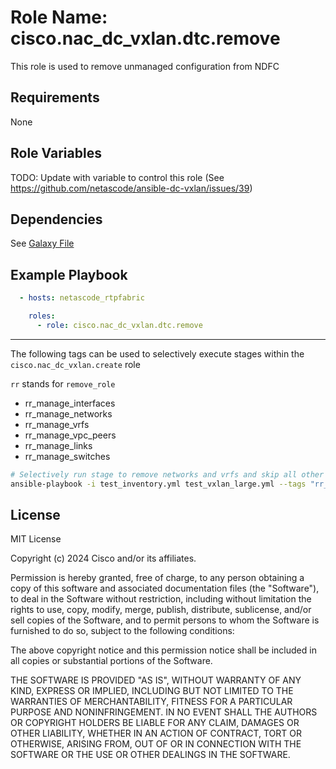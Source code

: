 Role Name: cisco.nac_dc_vxlan.dtc.remove
========================================

This role is used to remove unmanaged configuration from NDFC

Requirements
------------
None

Role Variables
--------------
TODO: Update with variable to control this role (See https://github.com/netascode/ansible-dc-vxlan/issues/39)

Dependencies
------------

See [Galaxy File](https://github.com/netascode/ansible-dc-vxlan/blob/develop/galaxy.yml#L14)


Example Playbook
----------------

```yaml
  - hosts: netascode_rtpfabric

    roles:
      - role: cisco.nac_dc_vxlan.dtc.remove
```

-------
The following tags can be used to selectively execute stages within the `cisco.nac_dc_vxlan.create` role

`rr` stands for `remove_role`

* rr_manage_interfaces
* rr_manage_networks
* rr_manage_vrfs
* rr_manage_vpc_peers
* rr_manage_links
* rr_manage_switches

```bash
# Selectively run stage to remove networks and vrfs and skip all other stages
ansible-playbook -i test_inventory.yml test_vxlan_large.yml --tags "rr_manage_networks, rr_manage_vrfs"
```

License
-------

MIT License

Copyright (c) 2024 Cisco and/or its affiliates.

Permission is hereby granted, free of charge, to any person obtaining a copy
of this software and associated documentation files (the "Software"), to deal
in the Software without restriction, including without limitation the rights
to use, copy, modify, merge, publish, distribute, sublicense, and/or sell
copies of the Software, and to permit persons to whom the Software is
furnished to do so, subject to the following conditions:

The above copyright notice and this permission notice shall be included in all
copies or substantial portions of the Software.

THE SOFTWARE IS PROVIDED "AS IS", WITHOUT WARRANTY OF ANY KIND, EXPRESS OR
IMPLIED, INCLUDING BUT NOT LIMITED TO THE WARRANTIES OF MERCHANTABILITY,
FITNESS FOR A PARTICULAR PURPOSE AND NONINFRINGEMENT. IN NO EVENT SHALL THE
AUTHORS OR COPYRIGHT HOLDERS BE LIABLE FOR ANY CLAIM, DAMAGES OR OTHER
LIABILITY, WHETHER IN AN ACTION OF CONTRACT, TORT OR OTHERWISE, ARISING FROM,
OUT OF OR IN CONNECTION WITH THE SOFTWARE OR THE USE OR OTHER DEALINGS IN THE
SOFTWARE.
